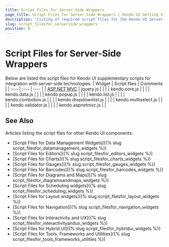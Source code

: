 ```yaml
---
title: Script Files for Server-Side Wrappers
page_title: Script Files for Server-Side Wrappers | Kendo UI Getting Started
description: "Listing of required script files for the Kendo UI Server-Side Wrappers"
slug: script_filesfor_serverside_wrappers
position: 8
---
```


# Script Files for Server-Side Wrappers

Below are listed the script files for Kendo UI supplementary scripts for integration with server-side technologies:
| Widget | Script files | Comments |
| :---   | :---         | :---     |
| [ASP.NET MVC](http://docs.telerik.com/kendo-ui/aspnet-mvc/introduction) | jquery.js | |
| | kendo.core.js | |
| | kendo.data.js | |
| | kendo.popup.js | |
| | kendo.list.js | |
| | kendo.combobox.js | |
| | kendo.dropdownlist.js | |
| | kendo.multiselect.js | |
| | kendo.validator.js | |
| | kendo.aspnetmvc.js | |


## See Also

Articles listing the script files for other Kendo UI components:

+ [Script Files for Data Management Widgets]({% slug script_filesfor_datamanagement_widgets %})
+ [Script Files for Editors]({% slug script_filesfor_editors_widgets %})
+ [Script Files for Charts]({% slug script_filesfor_charts_widgets %})
+ [Script Files for Gauges]({% slug script_filesfor_gauges_widgets %})
+ [Script Files for Barcodes]({% slug script_filesfor_barcodes_widgets %})
+ [Script Files for Diagrams and Maps]({% slug script_filesfor_diagramsandmaps_widgets %})
+ [Script Files for Scheduling widgets]({% slug script_filesfor_scheduling_widgets %})
+ [Script Files for Layout widgets]({% slug script_filesfor_layout_widgets %})
+ [Script Files for Navigation]({% slug script_filesfor_navigation_widgets %})
+ [Script Files for Interactivity and UX]({% slug script_filesfor_interactivityandux_widgets %})
+ [Script Files for Hybrid UI]({% slug script_filesfor_hybridui_widgets %})
+ [Script Files for Tools, Frameworks and Utilities]({% slug script_filesfor_tools_frameworks_utilities %})
